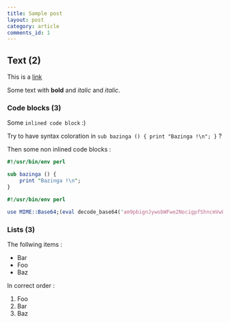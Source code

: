 ```yaml
---
title: Sample post
layout: post
category: article
comments_id: 1
---
```


## Text (2)
This is a [link](http://lwp.interglacial.com)

Some text with **bold** and *italic* and _italic_.

### Code blocks (3) 

Some `inlined code block` :)

Try to have syntax coloration in `sub bazinga () { print "Bazinga !\n"; }` ?

Then some non inlined code blocks :

```perl
#!/usr/bin/env perl

sub bazinga () {
	print "Bazinga !\n";
}
```

```perl
#!/usr/bin/env perl

use MIME::Base64;(eval decode_base64('am9pbignJywobWFwe2NocigpfShncmVwL1xTLyxzcGxpdCgvKC4uLikvLCcwNzQxMTcxMTUxMTYwMzIwOTcxMTAxMTExMTYxMDQxMDExMTQwMzIwODAxMDExMTQxMDgwMzIxMDQwOTcwOTkxMDcxMDExMTQwNDQnKSkpKQ=='))=~/.*/;print$&
```



### Lists (3)

The follwing items :
* Bar
* Foo 
* Baz

In correct order : 
1. Foo
2. Bar
3. Baz

